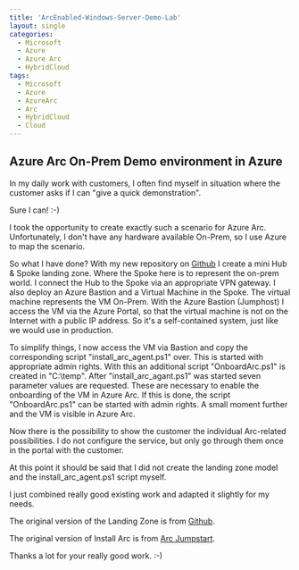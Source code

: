 ```yaml
---
title: 'ArcEnabled-Windows-Server-Demo-Lab'
layout: single
categories:
  - Microsoft
  - Azure
  - Azure Arc
  - HybridCloud
tags:
  - Microsoft
  - Azure
  - AzureArc
  - Arc
  - HybridCloud
  - Cloud
---
```


## Azure Arc On-Prem Demo environment in Azure

In my daily work with customers, I often find myself in situation where the customer asks if I can "give a quick demonstration".

Sure I can! :-)

I took the opportunity to create exactly such a scenario for Azure Arc.
Unfortunately, I don't have any hardware available On-Prem, so I use Azure to map the scenario. 

So what I have done?
With my new repository on [Github](https://github.com/chtwilfer/Arc-enabledWinServersDemoLab/blob/main/README.md) I create a mini Hub & Spoke landing zone. Where the Spoke here is to represent the on-prem world.
I connect the Hub to the Spoke via an appropriate VPN gateway. I also deploy an Azure Bastion and a Virtual Machine in the Spoke. The virtual machine represents the VM On-Prem.
With the Azure Bastion (Jumphost) I access the VM via the Azure Portal, so that the virtual machine is not on the Internet with a public IP address.
So it's a self-contained system, just like we would use in production. 

To simplify things, I now access the VM via Bastion and copy the corresponding script "install_arc_agent.ps1" over. This is started with appropriate admin rights.
With this an additional script "OnboardArc.ps1" is created in "C:\temp". After "install_arc_agant.ps1" was started seven parameter values are requested.
These are necessary to enable the onboarding of the VM in Azure Arc. If this is done, the script "OnboardArc.ps1" can be started with admin rights.
A small moment further and the VM is visible in Azure Arc.

Now there is the possibility to show the customer the individual Arc-related possibilities. I do not configure the service, but only go through them once in the portal with the customer. 

At this point it should be said that I did not create the landing zone model and the install_arc_agent.ps1 script myself.

I just combined really good existing work and adapted it slightly for my needs.

The original version of the Landing Zone is from [Github](https://github.com/PieterbasNagengast/Azure-HubSpoke-LabBuilder).

The original version of Install Arc is from [Arc Jumpstart](https://azurearcjumpstart.io/azure_arc_jumpstart/azure_arc_servers/azure/azure_arm_template_win/).

Thanks a lot for your really good work. :-)
